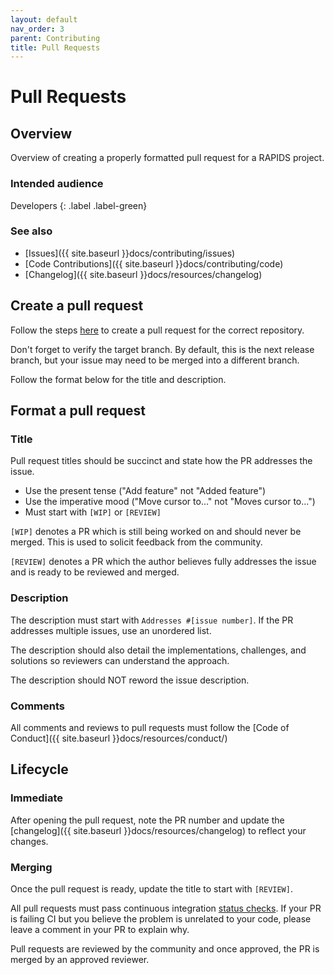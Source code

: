 ```yaml
---
layout: default
nav_order: 3
parent: Contributing
title: Pull Requests
---
```


# Pull Requests

## Overview

Overview of creating a properly formatted pull request for a RAPIDS project.

### Intended audience

Developers
{: .label .label-green}

### See also

- [Issues]({{ site.baseurl }}docs/contributing/issues)
- [Code Contributions]({{ site.baseurl }}docs/contributing/code)
- [Changelog]({{ site.baseurl }}docs/resources/changelog)

## Create a pull request

Follow the steps [here](https://help.github.com/articles/creating-a-pull-request/) to create a pull request for the correct repository.

Don't forget to verify the target branch. By default, this is the next release branch, but your issue may need to be merged into a different branch.

Follow the format below for the title and description.

## Format a pull request

### Title

Pull request titles should be succinct and state how the PR addresses the issue.

- Use the present tense ("Add feature" not "Added feature")
- Use the imperative mood ("Move cursor to..." not "Moves cursor to...")
- Must start with `[WIP]` or `[REVIEW]`

`[WIP]` denotes a PR which is still being worked on and should never be merged. This is used to solicit feedback from the community.

`[REVIEW]` denotes a PR which the author believes fully addresses the issue and is ready to be reviewed and merged.

### Description

The description must start with `Addresses #[issue number]`. If the PR addresses multiple issues, use an unordered list.

The description should also detail the implementations, challenges, and solutions so reviewers can understand the approach.

The description should NOT reword the issue description.

### Comments

All comments and reviews to pull requests must follow the [Code of Conduct]({{ site.baseurl }}docs/resources/conduct/)

## Lifecycle

### Immediate

After opening the pull request, note the PR number and update the [changelog]({{ site.baseurl }}docs/resources/changelog) to reflect your changes.

### Merging

Once the pull request is ready, update the title to start with `[REVIEW]`.

All pull requests must pass continuous integration [status checks](https://help.github.com/articles/about-status-checks/). If your PR is failing CI but you believe the problem is unrelated to your code, please leave a comment in your PR to explain why.

Pull requests are reviewed by the community and once approved, the PR is merged by an approved reviewer.
